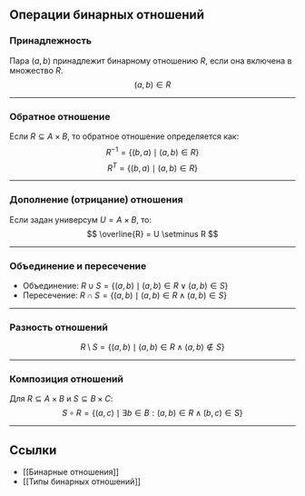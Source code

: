 ## Операции бинарных отношений
### Принадлежность
Пара $(a, b)$ принадлежит бинарному отношению $R$, если она включена в множество $R$.
$$(a, b) \in R$$

---
### Обратное отношение
Если $R \subseteq A \times B$, то обратное отношение определяется как:
$$
R^{-1} = \{(b, a) \mid (a, b) \in R\}
$$
$$
	R^{T} = \{(b, a) \mid (a, b) \in R\}
$$

---
### Дополнение (отрицание) отношения
Если задан универсум $U = A \times B$, то:
$$
\overline{R} = U \setminus R
$$

---
### Объединение и пересечение
- Объединение: $R \cup S = \{(a, b) \mid (a, b) \in R \lor (a, b) \in S \}$
- Пересечение: $R \cap S = \{(a, b) \mid (a, b) \in R \land (a, b) \in S \}$

---
### Разность отношений
$$
R \setminus S = \{(a, b) \mid (a, b) \in R \land (a, b) \notin S\}
$$

---
### Композиция отношений
Для $R \subseteq A \times B$ и $S \subseteq B \times C$:
$$
S \circ R = \{(a, c) \mid \exists b \in B : (a, b) \in R \land (b, c) \in S\}
$$

---
## Ссылки
- [[Бинарные отношения]]
- [[Типы бинарных отношений]]